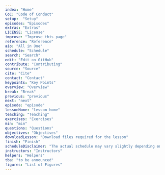 ```yaml
---
index: "Home"
CoC: "Code of Conduct"
setup:  "Setup"
episodes: "Episodes"
extras: "Extras"
LICENSE: "License"
improve: "Improve this page"
reference: "Reference"
aio: "All in One"
schedule: "Schedule"
search: "Search"
edit: "Edit on GitHub"
contribute: "Contributing"
source: "Source"
cite: "Cite"
contact: "Contact"
keypoints: "Key Points"
overview: "Overview"
break: "Break"
previous: "previous"
next: "next"
episode: "episode"
lessonHome: "lesson home"
teaching: "Teaching"
exercises: "Exercises"
min: "min"
questions: "Questions"
objectives: "Objectives"
downloadLesson: "Download files required for the lesson"
finish: "Finish"
scheduleDisclaimer: "The actual schedule may vary slightly depending on the topics and exercises chosen by the instructor."
instructors: "Instructors"
helpers: "Helpers"
tba: "to be announced"
figures: "List of Figures"
---
```

